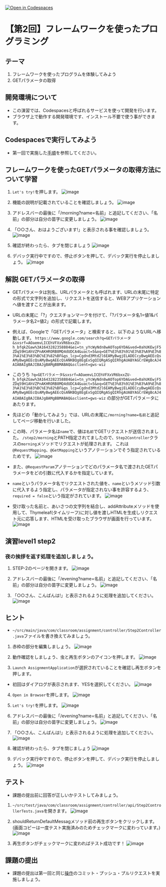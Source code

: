 [![Open in Codespaces](https://classroom.github.com/assets/launch-codespace-7f7980b617ed060a017424585567c406b6ee15c891e84e1186181d67ecf80aa0.svg)](https://classroom.github.com/open-in-codespaces?assignment_repo_id=12154787)
# 【第2回】フレームワークを使ったプログラミング
## テーマ
1. フレームワークを使ったプログラムを体験してみよう
2. GETパラメータの取得

## 開発環境について
* この演習では、Codespacesと呼ばれるサービスを使って開発を行います。
* ブラウザ上で動作する開発環境です、インストール不要で使う事ができます。

## Codespacesで実行してみよう
* 第一回で実施した[手順](/Codespacesの実行手順.md)を参照してください。

## フレームワークを使ったGETパラメータの取得方法について学習
1. `Let's try!`を押します。
![image](https://user-images.githubusercontent.com/32722128/151342462-816a78b1-68cc-4a12-a2cc-4156b34ac711.png)

2. 機能の説明が記載されていることを確認しましょう。
![image](https://user-images.githubusercontent.com/32722128/151342667-836c8ba8-dbf0-4cbe-9469-478848c13233.png)

3. アドレスバーの最後に「/morning?name=名前」と追記してください、「名前」の部分は自分の苗字に変更しましょう。
![image](https://user-images.githubusercontent.com/32722128/151343167-79342186-8cf8-4c28-9336-785926da8c1d.png)

4. 「○○さん、おはようございます!」と表示される事を確認しましょう。
![image](https://user-images.githubusercontent.com/32722128/151343551-f48b1629-4629-421e-b554-a475d94a36d7.png)

5. 確認が終わったら、タブを閉じましょう
![image](https://user-images.githubusercontent.com/32722128/150733257-a1056c19-1b24-412b-8bfc-a6063e75c785.png)

6. デバック実行中ですので、停止ボタンを押して、デバック実行を停止しましょう。
![image](https://user-images.githubusercontent.com/32722128/150748527-d7121765-5142-4f5a-9769-33c0c23627a4.png)

## 解説 GETパラメータの取得
* GETパラメータは別名、URLパラメータとも呼ばれます、URLの末尾に特定の形式で文字列を追加し、リクエストを送信すると、WEBアプリケーションへ値を渡すことが出来ます。  
* URLの末尾に「?」クエスチョンマークを付けて、「?パラメータ名1=値1&パラメータ名2=値2」の形式で記載します。

* 例えば、Googleで「GETパラメータ」と検索すると、以下のようなURLへ移動します。
`https://www.google.com/search?q=GETパラメータ&sxsrf=AOaemvLICEhVFXxVR6bxxZU-h_bfqkZGaw%3A1643282358884&ei=tn_yYcWyNdn8wAOTop6YDA&ved=0ahUKEwjF5ZDq59H1AhVZPnAKHRORB8MQ4dUDCA4&uact=5&oq=GET%E3%83%91%E3%83%A9%E3%83%A1%E3%83%BC%E3%82%BF&gs_lcp=Cgdnd3Mtd2l6EAMyBwgjELADECcyBwgAEEcQsAMyBwgAEEcQsAMyBwgAEEcQsANKBQg8EgExSgQIQRgASgQIRhgAUABYAGCrEWgBcAJ4AIABAIgBAJIBAJgBAMgBBMABAQ&sclient=gws-wiz`

* このうち
`?q=GETパラメータ&sxsrf=AOaemvLICEhVFXxVR6bxxZU-h_bfqkZGaw%3A1643282358884&ei=tn_yYcWyNdn8wAOTop6YDA&ved=0ahUKEwjF5ZDq59H1AhVZPnAKHRORB8MQ4dUDCA4&uact=5&oq=GET%E3%83%91%E3%83%A9%E3%83%A1%E3%83%BC%E3%82%BF&gs_lcp=Cgdnd3Mtd2l6EAMyBwgjELADECcyBwgAEEcQsAMyBwgAEEcQsAMyBwgAEEcQsANKBQg8EgExSgQIQRgASgQIRhgAUABYAGCrEWgBcAJ4AIABAIgBAJIBAJgBAMgBBMABAQ&sclient=gws-wiz`
の部分がGETパラメータにあたります。

* 先ほどの「動かしてみよう」では、URLの末尾に`/morning?name=名前`と追記してページ移動を行いました。
* この時、パラメータ名は`name`で、値は`名前`でGETリクエストが送信されました。
`/step2/morning`とPATH指定されてましたので、`Step2Controller`クラスの`morning`メソッドでリクエストが処理されます。
これは`@RequestMapping`、`@GetMapping`というアノテーションでそう指定されているためです。
![image](https://user-images.githubusercontent.com/32722128/151350907-6260c4c8-a736-4a5f-a1c6-dea17eaa2913.png)

* また、`@RequestParam`アノテーションでどのパラメータ名で渡されたGETパラメータをどの引数に代入するかを指定しています。
* `name`というパラメータ名でリクエストされた値を、`name`というメソッド引数に代入するよう指定し、パラメータが指定されない事を許容するよう、`required = false`という指定がされています。
![image](https://user-images.githubusercontent.com/32722128/151352160-7906988c-e885-4c72-9022-02055e2008d2.png)

* 受け取った名前と、あいさつの文字列を結合し、addAttributeメソッドを使用して、Thymeleaf(タイムリーフ)に対し値を渡しHTMLを生成しリクエスト元に応答します、HTMLを受け取ったブラウザが画面を行っています。
![image](https://user-images.githubusercontent.com/32722128/151352453-e2ff70b6-66b3-48b4-bc88-10c61db282bb.png)

## 演習level1 step2
### 夜の挨拶を返す処理を追加しましょう。
1. STEP-2のページを開きます。
![image](https://user-images.githubusercontent.com/32722128/151342667-836c8ba8-dbf0-4cbe-9469-478848c13233.png)

2. アドレスバーの最後に「/evening?name=名前」と追記してください、「名前」の部分は自分の苗字に変更しましょう。
![image](https://user-images.githubusercontent.com/32722128/151344209-3195a9dd-42cf-4c9e-817b-0d81a7814a76.png)

3. 「○○さん、こんばんは!」と表示されるように処理を追加してください。
![image](https://user-images.githubusercontent.com/32722128/151344464-344a3229-3e0c-492c-913d-a787baee998a.png)

## ヒント
* `~/src/main/java/com/classroom/assignment/controller/Step2Controller.java`ファイルを書き換えてみましょう。

1. 赤枠の部分を編集しましょう。
![image](https://user-images.githubusercontent.com/32722128/151354680-6f90afcb-3dc6-41cf-a5c7-23319a98d40b.png)

2. 動作確認をしましょう、虫と再生ボタンのアイコンを押します。
![image](https://user-images.githubusercontent.com/93235101/149875480-b6d0189c-52f3-45dd-bcc3-335bff5d76d0.png)

3. `Launch AssignmentApplication`が選択されていることを確認し再生ボタンを押します。
* 初回はダイアログが表示されます、YESを選択してください。
![image](https://user-images.githubusercontent.com/93235101/149875513-ded6ea34-792e-40da-927e-215d7e22bbf2.png)

4. `Open in Browser`を押します。
![image](https://user-images.githubusercontent.com/93235101/149875545-6689fe73-7a32-4be8-8658-eaf8c8ddd460.png)

5. `Let's try!`を押します。
![image](https://user-images.githubusercontent.com/32722128/151342462-816a78b1-68cc-4a12-a2cc-4156b34ac711.png)

6. アドレスバーの最後に「/evening?name=名前」と追記してください、「名前」の部分は自分の苗字に変更しましょう。
![image](https://user-images.githubusercontent.com/32722128/151344209-3195a9dd-42cf-4c9e-817b-0d81a7814a76.png)

7. 「○○さん、こんばんは!」と表示されるように処理を追加してください。
![image](https://user-images.githubusercontent.com/32722128/151344464-344a3229-3e0c-492c-913d-a787baee998a.png)

8. 確認が終わったら、タブを閉じましょう
![image](https://user-images.githubusercontent.com/32722128/150733257-a1056c19-1b24-412b-8bfc-a6063e75c785.png)

9. デバック実行中ですので、停止ボタンを押して、デバック実行を停止しましょう。
![image](https://user-images.githubusercontent.com/32722128/150748527-d7121765-5142-4f5a-9769-33c0c23627a4.png)

## テスト
* 課題の提出前に回答が正しいかテストしてみましょう。
1. `~/src/test/java/com/classroom/assignment/controller/api/Step2ControllerTests.java`を開きます。
![image](https://user-images.githubusercontent.com/32722128/151347158-16e01cc1-17f1-4acd-acf1-3248be222b15.png)

2. shouldReturnDefaultMessagメソッド前の再生ボタンをクリックします。(画面コピーは一度テスト実施済みのためチェックマークに変わっています。)
![image](https://user-images.githubusercontent.com/32722128/151347095-dec8953f-68f5-4628-9ad6-346d9b5054a3.png)

3. 再生ボタンがチェックマークに変わればテスト成功です！
![image](https://user-images.githubusercontent.com/32722128/151347373-51bbd4e8-bc68-4009-8b8c-0aaba13508df.png)

## 課題の提出
* 課題の提出は第一回と同じ[操作](/課題の提出手順.md)のコミット・プッシュ・プルリクエストを実施しましょう。

